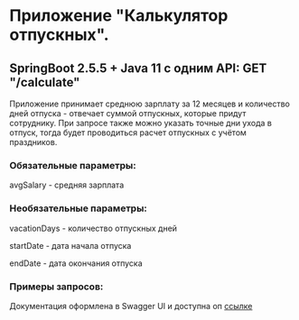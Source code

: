 # Приложение "Калькулятор отпускных".
## SpringBoot 2.5.5 + Java 11 c одним API: GET "/calculate"

Приложение принимает среднюю зарплату за 12 месяцев и количество дней отпуска - отвечает суммой отпускных, которые придут сотруднику.
При запросе также можно указать точные дни ухода в отпуск, тогда будет проводиться расчет отпускных с учётом праздников.

### Обязательные параметры:
avgSalary - средняя зарплата

### Необязательные параметры:
vacationDays - количество отпускных дней

startDate - дата начала отпуска

endDate - дата окончания отпуска

### Примеры запросов:
Документация оформлена в Swagger UI и доступна оп [ссылке](http://localhost:8080/vpc)